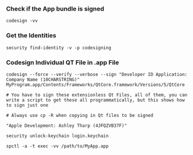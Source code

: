 ### Check if the App bundle is signed
```
codesign -vv
```

### Get the Identities
```
security find-identity -v -p codesigning
```

### Codesign Individual QT File in .app File
```
codesign --force --verify --verbose --sign "Developer ID Application: Company Name (10CHARSTRING)" MyProgram.app/Contents/Frameworks/QtCore.framework/Versions/5/QtCore

# You have to sign these extensionless Qt Files, all of them, you can write a script to get these all programmatically, but this shows how to sign just one

# Always use cp -R when copying in Qt files to be signed 

```

```
"Apple Development: Ashley Tharp (4JFQZVB37F)"

security unlock-keychain login.keychain

spctl -a -t exec -vv /path/to/MyApp.app
```
